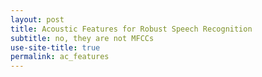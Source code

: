 ```yaml
---
layout: post
title: Acoustic Features for Robust Speech Recognition
subtitle: no, they are not MFCCs
use-site-title: true
permalink: ac_features
---
```


<!-- last updated: 2018-09-27 -->
